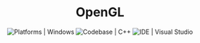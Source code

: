 <p align="center">
  <a>
    <h1 align="center">OpenGL</h1>
  </a>
</p>

<p align="center">
  <a aria-label="Platforms">
    <img alt="Platforms | Windows" src="https://img.shields.io/badge/Platforms%20%7C%20Windows-333333?style=for-the-badge&logo=Windows">
  </a>
 <a aria-label="Codebase">
    <img alt="Codebase | C++" src="https://img.shields.io/badge/-Codebase%20%7C%20CPP-333333?style=for-the-badge&logo=cpp">
  </a>
  <a aria-label="IDE">
    <img alt="IDE | Visual Studio" src="https://img.shields.io/badge/-IDE%20%7C%20VS-333333?style=for-the-badge&logo=Visual-Studio">
  </a>
</p>
